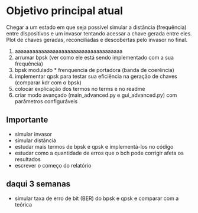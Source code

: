 # Objetivo principal atual
Chegar a um estado em que seja possível simular a distância (frequência) entre dispositivos e um invasor tentando acessar a chave gerada entre eles. Plot de chaves geradas, reconciliadas e descobertas pelo invasor no final.

1. aaaaaaaaaaaaaaaaaaaaaaaaaaaaaaaaaaaaa
2. arrumar bpsk (ver como ele está sendo implementado com a sua frequência)
3. bpsk modulado * frenquencia de portadora (banda de coerência)
4. implementar qpsk para testar sua eficiência na geração de chaves (comparar kdr com o bpsk)
5. colocar explicação dos termos no terms e no readme
6. criar modo avançado (main_advanced.py e gui_advanced.py) com parâmetros configuráveis

## Importante
- simular invasor
- simular distância
- estudar mais termos de bpsk e qpsk e implementá-los no código
- estudar como a quantidade de erros que o bch pode corrigir afeta os resultados
- escrever o começo do relatório


## daqui 3 semanas
- simular taxa de erro de bit (BER) do bpsk e qpsk e comparar com a teórica
